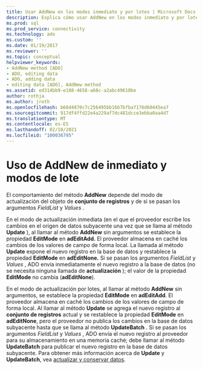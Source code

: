 ```yaml
---
title: Usar AddNew en los modos inmediato y por lotes | Microsoft Docs
description: Explica cómo usar AddNew en los modos inmediato y por lotes.
ms.prod: sql
ms.prod_service: connectivity
ms.technology: ado
ms.custom: ''
ms.date: 01/19/2017
ms.reviewer: ''
ms.topic: conceptual
helpviewer_keywords:
- AddNew method [ADO]
- ADO, editing data
- ADO, adding data
- editing data [ADO], AddNew method
ms.assetid: ed314bb9-e188-4658-a68c-a2abc49610be
author: rothja
ms.author: jroth
ms.openlocfilehash: b68d4870c7c256495bb16b7bfba7176d60445ea7
ms.sourcegitcommit: 917df4ffd22e4a229af7dc481dcce3ebba0aa4d7
ms.translationtype: MT
ms.contentlocale: es-ES
ms.lasthandoff: 02/10/2021
ms.locfileid: "100036795"
---
```

# <a name="using-addnew-in-immediate-and-batch-modes"></a>Uso de AddNew de inmediato y modos de lote
El comportamiento del método **AddNew** depende del modo de actualización del objeto de **conjunto de registros** y de si se pasan los argumentos *FieldList* y *Values* .  
  
 En el modo de actualización inmediata (en el que el proveedor escribe los cambios en el origen de datos subyacente una vez que se llama al método **Update** ), al llamar al método **AddNew** sin argumentos se establece la propiedad **EditMode** en **adEditAdd.** El proveedor almacena en caché los cambios de los valores de campo de forma local. La llamada al método **Update** expone el nuevo registro en la base de datos y restablece la propiedad **EditMode** en **adEditNone.** Si se pasan los argumentos *FieldList* y *Values* , ADO envía inmediatamente el nuevo registro a la base de datos (no se necesita ninguna llamada de **actualización** ); el valor de la propiedad **EditMode** no cambia (**adEditNone**).  
  
 En el modo de actualización por lotes, al llamar al método **AddNew** sin argumentos, se establece la propiedad **EditMode** en **adEditAdd**. El proveedor almacena en caché los cambios de los valores de campo de forma local. Al llamar al método **Update** se agrega el nuevo registro al **conjunto de registros** actual y se restablece la propiedad **EditMode** en **adEditNone**, pero el proveedor no publica los cambios en la base de datos subyacente hasta que se llama al método **UpdateBatch** . Si se pasan los argumentos *FieldList* y *Values* , ADO envía el nuevo registro al proveedor para su almacenamiento en una memoria caché; debe llamar al método **UpdateBatch** para publicar el nuevo registro en la base de datos subyacente. Para obtener más información acerca de **Update** y **UpdateBatch**, vea [actualizar y conservar datos](../../../ado/guide/data/updating-and-persisting-data.md).
